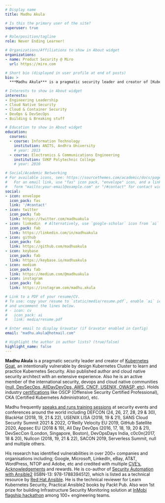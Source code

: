 ```yaml
---
# Display name
title: Madhu Akula

# Is this the primary user of the site?
superuser: true

# Role/position/tagline
role: Never Ending Learner!

# Organizations/Affiliations to show in About widget
organizations:
- name: Product Security @ Miro
  url: https://miro.com

# Short bio (displayed in user profile at end of posts)
bio: >
  ***Madhu Akula*** is a pragmatic security leader and creator of [Kubernetes Goat](https://github.com/madhuakula/kubernetes-goat), an intentionally vulnerable by design Kubernetes Cluster to learn and practice Kubernetes Security. Also published author and cloud native security researcher with an extensive experience. Also he is an active member of the international security, devops and cloud native communities ([null, DevSecOps, AllDayDevOps, AWS, CNCF, USENIX, OWASP, etc](https://madhuakula.com#volunteering)). Holds industry [certifications](https://madhuakula.com#accomplishments) like OSCP (Offensive Security Certified Professional), CKA (Certified Kubernetes Administrator), etc. Madhu frequently [speaks and runs training sessions](https://madhuakula.com/event/) at security events and conferences around the world including DEFCON (24, 26, 27, 28, 29 & 30), BlackHat (2018, 19, 21 & 22), USENIX LISA (2018, 19 & 21), SANS Cloud Security Summit 2021 & 2022, O’Reilly Velocity EU 2019, GitHub Satellite 2020, Appsec EU (2018 & 19), All Day DevOps (2016, 17, 18, 19, 20 & 21), DevSecCon (London, Singapore, Boston), DevOpsDays India, c0c0n(2017, 18 & 20), Nullcon (2018, 19, 21 & 22), SACON 2019, Serverless Summit, null and multiple others. His research has identified vulnerabilities in over 200+ companies and organisations including; Google, Microsoft, LinkedIn, eBay, AT&T, WordPress, NTOP and Adobe, etc and credited with multiple [CVE’s](https://madhuakula.com/publication/security-vulnerabilities-advisories/), [Acknowledgements](https://madhuakula.com/publication/security-vulnerabilities-acknowledgements/) and rewards. He is co-author of [Security Automation with Ansible2](https://www.secautomationbook.com/) (ISBN-13: 978-1788394512), which is listed as a technical resource by [Red Hat Ansible](https://www.ansible.com/resources/ebooks/security-automation-with-ansible-2). He is the technical reviewer for Learn Kubernetes Security, Practical Ansible2 books by Packt Pub. Also won 1st prize for building Infrastructure Security Monitoring solution at [InMobi flagship hackathon](https://inmobihackdaysummer2015.devpost.com) among 100+ engineering teams.

# Interests to show in About widget
interests:
- Engineering Leadership
- Cloud Native Security
- Cloud & Container Security
- DevOps & DevSecOps
- Building & Breaking stuff

# Education to show in About widget
education:
  courses:
  - course: Information Technology
    institution: ANITS, Andhra University
    # year: 2013
  - course: Electronics & Communications Engineering
    institution: SVKP Polytechnic College
    # year: 2010

# Social/Academic Networking
# For available icons, see: https://sourcethemes.com/academic/docs/page-builder/#icons
#   For an email link, use "fas" icon pack, "envelope" icon, and a link in the
#   form "mailto:your-email@example.com" or "/#contact" for contact widget.
social:
- icon: envelope
  icon_pack: fas
  link: '/#contact'
- icon: twitter
  icon_pack: fab
  link: https://twitter.com/madhuakula
- icon: linkedin  # Alternatively, use `google-scholar` icon from `ai` icon pack
  icon_pack: fab
  link: https://linkedin.com/in/madhuakula
- icon: github
  icon_pack: fab
  link: https://github.com/madhuakula
- icon: keybase
  icon_pack: fab
  link: https://keybase.io/madhuakula
- icon: medium
  icon_pack: fab
  link: https://medium.com/@madhuakula
- icon: instagram
  icon_pack: fab
  link: https://instagram.com/madhu.akula

# Link to a PDF of your resume/CV.
# To use: copy your resume to `static/media/resume.pdf`, enable `ai` icons in `params.toml`, 
# and uncomment the lines below.
# - icon: cv
#   icon_pack: ai
#   link: media/resume.pdf

# Enter email to display Gravatar (if Gravatar enabled in Config)
email: "madhu.akula@hotmail.com"

# Highlight the author in author lists? (true/false)
highlight_name: false
---
```


<!-- {{% callout note %}}
Register for my upcoming **Black Hat USA 2021** training **[A Practical Approach to Breaking & Pwning Kubernetes Clusters](https://rebrand.ly/bhusa21)** before it gets sold out.
{{% /callout %}} -->

**Madhu Akula** is a pragmatic security leader and creator of [Kubernetes Goat](https://github.com/madhuakula/kubernetes-goat), an intentionally vulnerable by design Kubernetes Cluster to learn and practice Kubernetes Security. Also published author and cloud native security architect with an extensive experience. Also he is an active member of the international security, devops and cloud native communities ([null, DevSecOps, AllDayDevOps, AWS, CNCF, USENIX, OWASP, etc](#volunteering)). Holds industry [certifications](#accomplishments) like OSCP (Offensive Security Certified Professional), CKA (Certified Kubernetes Administrator), etc.

Madhu frequently [speaks and runs training sessions](/event/) at security events and conferences around the world including DEFCON (24, 26, 27, 28, 29 & 30), BlackHat (2018, 19, 21 & 22), USENIX LISA (2018, 19 & 21), SANS Cloud Security Summit 2021 & 2022, O’Reilly Velocity EU 2019, GitHub Satellite 2020, Appsec EU (2018 & 19), All Day DevOps (2016, 17, 18, 19, 20 & 21), DevSecCon (London, Singapore, Boston), DevOpsDays India, c0c0n(2017, 18 & 20), Nullcon (2018, 19, 21 & 22), SACON 2019, Serverless Summit, null and multiple others.

His research has identified vulnerabilities in over 200+ companies and organisations including; Google, Microsoft, LinkedIn, eBay, AT&T, WordPress, NTOP and Adobe, etc and credited with multiple [CVE’s](/publication/security-vulnerabilities-advisories/), [Acknowledgements](/publication/security-vulnerabilities-acknowledgements/) and rewards. He is co-author of [Security Automation with Ansible2](https://www.secautomationbook.com/) (ISBN-13: 978-1788394512), which is listed as a technical resource by [Red Hat Ansible](https://www.ansible.com/resources/ebooks/security-automation-with-ansible-2).  He is the technical reviewer for Learn Kubernetes Security, Practical Ansible2 books by Packt Pub. Also won 1st prize for building Infrastructure Security Monitoring solution at [InMobi flagship hackathon](https://inmobihackdaysummer2015.devpost.com) among 100+ engineering teams.
